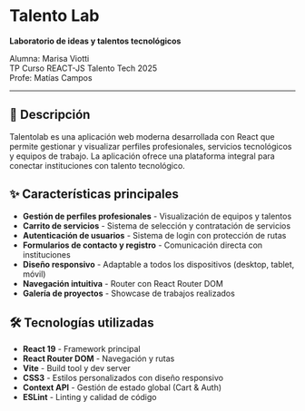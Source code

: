 # Talento Lab

**Laboratorio de ideas y talentos tecnológicos**

Alumna: Marisa Viotti  
TP Curso REACT-JS Talento Tech 2025  
Profe: Matías Campos

---

## 📖 Descripción

Talentolab es una aplicación web moderna desarrollada con React que permite gestionar y visualizar perfiles profesionales, servicios tecnológicos y equipos de trabajo. La aplicación ofrece una plataforma integral para conectar instituciones con talento tecnológico.

## ✨ Características principales

- **Gestión de perfiles profesionales** - Visualización de equipos y talentos
- **Carrito de servicios** - Sistema de selección y contratación de servicios
- **Autenticación de usuarios** - Sistema de login con protección de rutas
- **Formularios de contacto y registro** - Comunicación directa con instituciones
- **Diseño responsivo** - Adaptable a todos los dispositivos (desktop, tablet, móvil)
- **Navegación intuitiva** - Router con React Router DOM
- **Galería de proyectos** - Showcase de trabajos realizados

## 🛠️ Tecnologías utilizadas

- **React 19** - Framework principal
- **React Router DOM** - Navegación y rutas
- **Vite** - Build tool y dev server
- **CSS3** - Estilos personalizados con diseño responsivo
- **Context API** - Gestión de estado global (Cart & Auth)
- **ESLint** - Linting y calidad de código
